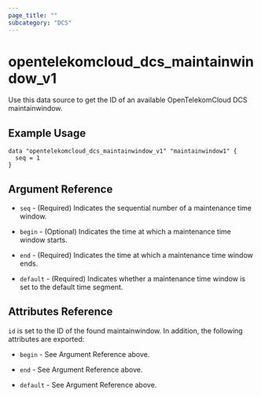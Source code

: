 ```yaml
---
page_title: ""
subcategory: "DCS"
---
```



# opentelekomcloud_dcs_maintainwindow_v1

Use this data source to get the ID of an available OpenTelekomCloud DCS maintainwindow.

## Example Usage

```hcl
data "opentelekomcloud_dcs_maintainwindow_v1" "maintainwindow1" {
  seq = 1
}
```

## Argument Reference

* `seq` - (Required) Indicates the sequential number of a maintenance time window.

* `begin` - (Optional) Indicates the time at which a maintenance time window starts.

* `end` - (Required) Indicates the time at which a maintenance time window ends.

* `default` - (Required) Indicates whether a maintenance time window is set to the default time segment.

## Attributes Reference

`id` is set to the ID of the found maintainwindow. In addition, the following attributes are exported:

* `begin` - See Argument Reference above.

* `end` - See Argument Reference above.

* `default` - See Argument Reference above.
